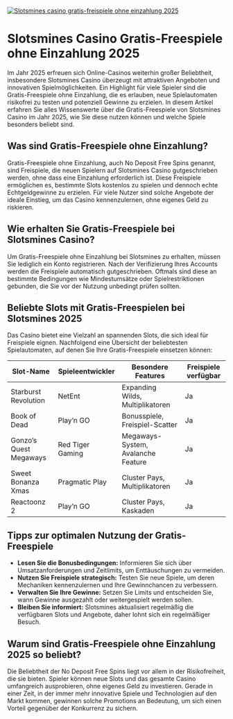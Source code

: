 [![Slotsmines casino gratis-freispiele ohne einzahlung 2025](https://123-caf.pages.dev/gitsignup.png)](https://vrmoo.ru/Bt82HjjY)

<h1>Slotsmines Casino Gratis-Freespiele ohne Einzahlung 2025</h1>  <p>Im Jahr 2025 erfreuen sich Online-Casinos weiterhin großer Beliebtheit, insbesondere Slotsmines Casino überzeugt mit attraktiven Angeboten und innovativen Spielmöglichkeiten. Ein Highlight für viele Spieler sind die Gratis-Freespiele ohne Einzahlung, die es erlauben, neue Spielautomaten risikofrei zu testen und potenziell Gewinne zu erzielen. In diesem Artikel erfahren Sie alles Wissenswerte über die Gratis-Freespiele von Slotsmines Casino im Jahr 2025, wie Sie diese nutzen können und welche Spiele besonders beliebt sind.</p>  <h2>Was sind Gratis-Freespiele ohne Einzahlung?</h2> <p>Gratis-Freespiele ohne Einzahlung, auch No Deposit Free Spins genannt, sind Freispiele, die neuen Spielern auf Slotsmines Casino gutgeschrieben werden, ohne dass eine Einzahlung erforderlich ist. Diese Freispiele ermöglichen es, bestimmte Slots kostenlos zu spielen und dennoch echte Echtgeldgewinne zu erzielen. Für viele Nutzer sind solche Angebote der ideale Einstieg, um das Casino kennenzulernen, ohne eigenes Geld zu riskieren.</p>  <h2>Wie erhalten Sie Gratis-Freespiele bei Slotsmines Casino?</h2> <p>Um Gratis-Freespiele ohne Einzahlung bei Slotsmines zu erhalten, müssen Sie lediglich ein Konto registrieren. Nach der Verifizierung Ihres Accounts werden die Freispiele automatisch gutgeschrieben. Oftmals sind diese an bestimmte Bedingungen wie Mindestumsätze oder Spielrestriktionen gebunden, die Sie vor der Nutzung unbedingt prüfen sollten.</p>  <h2>Beliebte Slots mit Gratis-Freespielen bei Slotsmines 2025</h2> <p>Das Casino bietet eine Vielzahl an spannenden Slots, die sich ideal für Freispiele eignen. Nachfolgend eine Übersicht der beliebtesten Spielautomaten, auf denen Sie Ihre Gratis-Freespiele einsetzen können:</p>  <table>   <thead>     <tr>       <th>Slot-Name</th>       <th>Spieleentwickler</th>       <th>Besondere Features</th>       <th>Freispiele verfügbar</th>     </tr>   </thead>   <tbody>     <tr>       <td>Starburst Revolution</td>       <td>NetEnt</td>       <td>Expanding Wilds, Multiplikatoren</td>       <td>Ja</td>     </tr>     <tr>       <td>Book of Dead</td>       <td>Play’n GO</td>       <td>Bonusspiele, Freispiel-Scatter</td>       <td>Ja</td>     </tr>     <tr>       <td>Gonzo’s Quest Megaways</td>       <td>Red Tiger Gaming</td>       <td>Megaways-System, Avalanche Feature</td>       <td>Ja</td>     </tr>     <tr>       <td>Sweet Bonanza Xmas</td>       <td>Pragmatic Play</td>       <td>Cluster Pays, Multiplikatoren</td>       <td>Ja</td>     </tr>     <tr>       <td>Reactoonz 2</td>       <td>Play’n GO</td>       <td>Cluster Pays, Kaskaden</td>       <td>Ja</td>     </tr>   </tbody> </table>  <h2>Tipps zur optimalen Nutzung der Gratis-Freespiele</h2> <ul>   <li><strong>Lesen Sie die Bonusbedingungen:</strong> Informieren Sie sich über Umsatzanforderungen und Zeitlimits, um Enttäuschungen zu vermeiden.</li>   <li><strong>Nutzen Sie Freispiele strategisch:</strong> Testen Sie neue Spiele, um deren Mechaniken kennenzulernen und Ihre Gewinnchancen zu verbessern.</li>   <li><strong>Verwalten Sie Ihre Gewinne:</strong> Setzen Sie Limits und entscheiden Sie, wann Gewinne ausgezahlt oder weitergespielt werden sollen.</li>   <li><strong>Bleiben Sie informiert:</strong> Slotsmines aktualisiert regelmäßig die verfügbaren Slots und Angebote, daher lohnt sich ein regelmäßiger Besuch.</li> </ul>  <h2>Warum sind Gratis-Freespiele ohne Einzahlung 2025 so beliebt?</h2> <p>Die Beliebtheit der No Deposit Free Spins liegt vor allem in der Risikofreiheit, die sie bieten. Spieler können neue Slots und das gesamte Casino umfangreich ausprobieren, ohne eigenes Geld zu investieren. Gerade in einer Zeit, in der immer mehr innovative Spiele und Technologien auf den Markt kommen, gewinnen solche Promotions an Bedeutung, um sich einen Vorteil gegenüber der Konkurrenz zu sichern.</p>